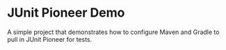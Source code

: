 # JUnit Pioneer Demo

A simple project that demonstrates how to configure Maven and Gradle to pull in JUnit Pioneer for tests.

